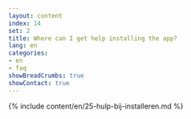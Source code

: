 ```yaml
---
layout: content
index: 14
set: 2
title: Where can I get help installing the app?
lang: en
categories:
- en
- faq
showBreadCrumbs: true
showContact: true
---
```

{% include content/en/25-hulp-bij-installeren.md %}
